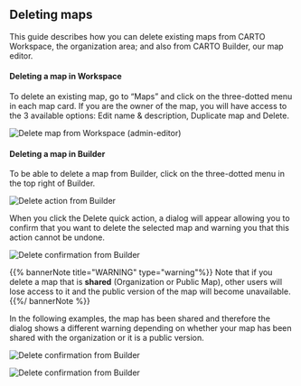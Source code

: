 ## Deleting maps

This guide describes how you can delete existing maps from CARTO Workspace, the organization area; and also from CARTO Builder, our map editor.

#### Deleting a map in Workspace

To delete an existing map, go to “Maps” and click on the three-dotted menu in each map card. If you are the owner of the map, you will have access to the 3 available options: Edit name & description, Duplicate map and Delete.

![Delete map from Workspace (admin-editor)](/img/cloud-native-workspace/maps/map_delete_from_workspace(admin-editor).png)

#### Deleting a map in Builder

To be able to delete a map from Builder, click on the three-dotted menu in the top right of Builder.

![Delete action from Builder](/img/cloud-native-workspace/maps/delete_action_from_builder.png)

<!-- A new dialog screen will open allowing you to delete your map. -->

When you click the Delete quick action, a dialog will appear allowing you to confirm that you want to delete the selected map and warning you that this action cannot be undone.

![Delete confirmation from Builder](/img/cloud-native-workspace/maps/private_map_delete_confirmation.png)

{{% bannerNote title="WARNING" type="warning"%}}
Note that if you delete a map that is **shared** (Organization or Public Map), other users will lose access to it and the public version of the map will become unavailable.
{{%/ bannerNote %}}

<!-- In the following examples, the dialogs that will appear to confirm that you want to delete the map shared with your organization or the public map.
 -->

In the following examples, the map has been shared and therefore the dialog shows a different warning depending on whether your map has been shared with the organization or it is a public version.

![Delete confirmation from Builder](/img/cloud-native-workspace/maps/shared_map_delete_confirmation.png)

![Delete confirmation from Builder](/img/cloud-native-workspace/maps/public_map_delete_confirmation.png)


